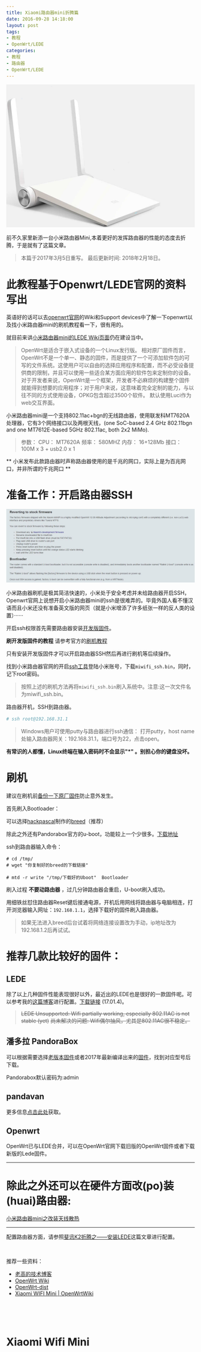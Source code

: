 ```yaml
---
title: Xiaomi路由器mini折腾篇
date: 2016-09-28 14:18:00
layout: post
tags:
- 教程
- OpenWrt/LEDE
categories:
- 教程
- 路由器
- OpenWrt/LEDE
---
```

![Xiaomi-Wifi-Mini](images/router.jpg)

前不久家里新添一台小米路由器Mini,本着更好的发挥路由器的性能的态度去折腾，于是就有了这篇文章。

<!--more-->

> 本篇于2017年3月5日重写。
> 最后更新时间: 2018年2月18日。

# 此教程基于Openwrt/LEDE官网的资料写出

英语好的话可以去[openwrt官网](https://openwrt.org)的Wiki和Support devices中了解一下openwrt以及找小米路由器mini的刷机教程看一下，很有用的。

就目前来讲[小米路由器mini的LEDE Wiki页面](https://lede-project.org/toh/hwdata/xiaomi/xiaomi_mini_v1)仍在建设当中。

> OpenWrt是适合于嵌入式设备的一个Linux发行版。
相对原厂固件而言，OpenWrt不是一个单一、静态的固件，而是提供了一个可添加软件包的可写的文件系统。这使用户可以自由的选择应用程序和配置，而不必受设备提供商的限制，并且可以使用一些适合某方面应用的软件包来定制你的设备。对于开发者来说，OpenWrt是一个框架，开发者不必麻烦的构建整个固件就能得到想要的应用程序；对于用户来说，这意味着完全定制的能力，与以往不同的方式使用设备，OPKG包含超过3500个软件。
默认使用Luci作为web交互界面。

小米路由器mini是一个支持802.11ac+bgn的无线路由器，使用联发科MT7620A处理器，它有3个网络接口以及两根天线，(one SoC-based 2.4 GHz 802.11bgn and one MT7612E-based 5GHz 802.11ac, both 2x2 MiMo).

> 参数：
> CPU： MT7620A
> 频率： 580MHZ
> 内存： 16+128Mb
> 接口： 100M x 3 + usb2.0 x 1

 ** 小米发布此款路由器时声称路由器使用的是千兆的网口，实际上是为百兆网口，并非所谓的千兆网口 **

# 准备工作：开启路由器SSH

![](images/flash.jpg)

小米路由器刷机是极其简洁快速的，小米处于安全考虑并未给路由器开启SSH，Openwrt官网上说想开启小米路由器mini的ssh是很难弄的。毕竟外国人看不懂汉语而且小米还没有准备英文版的网页（就是小米增添了许多纸张一样的反人类的设置）······

开启ssh权限首先需要路由器安装[开发版固件](http://miwifi.com/miwifi_download.html)。

 **刷开发版固件的教程**  请参考官方的[刷机教程](http://bbs.xiaomi.cn/t-11720354)

只有安装开发版固件才可以开启路由器SSH然后再进行刷机等后续操作。

找到小米路由器官网的开启[ssh工具](http://d.miwifi.com/rom/ssh)登陆小米账号，下载`miwifi_ssh.bin`，同时，记下root密码。

> 按照上述的刷机方法再将`miwifi_ssh.bin`刷入系统中。注意:这一次文件名为miwifi_ssh.bin。

路由器开机，SSH到路由器。

``` bash
# ssh root@192.168.31.1
```
> Windows用户可使用putty与路由器进行ssh通信：
> 打开putty，host name处输入路由器网关：192.168.31.1，端口号为22，点击open。

 **有常识的人都懂，Linux终端在输入密码时不会显示"\*" 。别担心你的键盘没坏。**

# 刷机

建议在刷机前[备份一下原厂固件](https://blog.phpgao.com/xiaomi_router_uboot.html#备份硬件信息)防止意外发生。

首先刷入Bootloader：

可以选择[hackpascal](http://www.right.com.cn/forum/thread-161906-1-1.html)制作的[breed](http://breed.hackpascal.net/)（推荐）

除此之外还有Pandorabox官方的u-boot，功能较上一个少很多。[下载地址](http://downloads.openwrt.org.cn/PandoraBox/Xiaomi-Mini-R1CM/u-boot/)

ssh到路由器输入命令：

```
# cd /tmp/
# wget "你复制好的breed的下载链接"

# mtd -r write "/tmp/下载好的Uboot"  Bootloader
```
刷入过程 **不要动路由器** ，过几分钟路由器会重启，U-boot刷入成功。

用细铁丝怼住路由器Reset键后接通电源，开机后用网线将路由器与电脑相连，打开浏览器输入网址：`192.168.1.1`，选择下载好的固件刷入路由器。

> 如果无法进入breed后台试着将网络连接设置改为手动，ip地址改为192.168.1.2后再试试。

# 推荐几款比较好的固件：

## LEDE

除了以上几种固件性能表现很好以外，最近出的LEDE也是很好的一款固件呢。可以参考我的[这篇博客](http://blog.starry-s.xyz/posts/psg1218-lede/)进行配置。[下载链接](https://downloads.lede-project.org/releases/17.01.4/targets/ramips/mt7620/) (17.01.4)。

> ~~LEDE Unsupported: Wifi partially working, especially 802.11AC is not stable (yet)~~
> ~~尚未解决的问题: Wifi偶尔抽风，尤其是802.11AC很不稳定。~~

## 潘多拉 PandoraBox

可以根据需要选择[老版本固件](http://downloads.openwrt.org.cn/PandoraBox/Xiaomi-Mini-R1CM/)或者2017年最新编译出来的[固件](http://www.pandorabox.com.cn/pandorabox-16-10-stable/targets/ralink/mt7620/)，找到对应型号后下载。

Pandorabox默认密码为:admin

## pandavan

更多信息[点击此处](http://www.right.com.cn/forum/thread-161324-1-1.html)获取。

## Openwrt

OpenWrt已与LEDE合并，可以在OpenWrt官网下载旧版的OpenWrt固件或者下载新版的Lede固件。

---

# 除此之外还可以在硬件方面改(po)装(huai)路由器:

[小米路由器mini之改装天线散热](http://blog.starry-s.xyz/posts/xiaomi-mini-fan-2/)

----
配置路由器方面，请参照[斐讯K2折腾之——安装LEDE](http://blog.starry-s.xyz/posts/psg1218-lede/)这篇文章进行配置。

<br/>

推荐一些资料：

* [老高的技术博客](https://blog.phpgao.com/xiaomi_router.html)
* [OpenWrt Wiki](http://wiki.openwrt.org/zh-cn/start)
* [OpenWrt-dist](http://openwrt-dist.sourceforge.net/)
* [Xiaomi WIFI Mini | OpenWrtWiki](http://wiki.openwrt.org/toh/xiaomi/mini)

<br/>
<br/>
<br/>

# Xiaomi Wifi Mini
